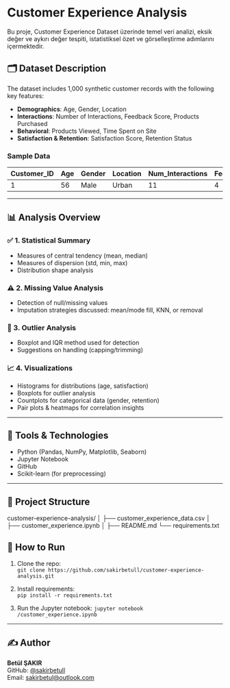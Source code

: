 # Customer Experience Analysis 

Bu proje, Customer Experience Dataset üzerinde temel veri analizi, eksik değer ve aykırı değer tespiti, istatistiksel özet ve görselleştirme adımlarını içermektedir.

## 🗂️ Dataset Description

The dataset includes 1,000 synthetic customer records with the following key features:

- **Demographics**: Age, Gender, Location
- **Interactions**: Number of Interactions, Feedback Score, Products Purchased
- **Behavioral**: Products Viewed, Time Spent on Site
- **Satisfaction & Retention**: Satisfaction Score, Retention Status

### Sample Data

| Customer_ID | Age | Gender | Location | Num_Interactions | Feedback_Score | Products_Purchased | Products_Viewed | Time_Spent_on_Site | Satisfaction_Score | Retention_Status |
|-------------|-----|--------|----------|------------------|----------------|--------------------|-----------------|--------------------|--------------------|------------------|
| 1           | 56  | Male   | Urban    | 11               | 4              | 18                 | 38              | 18.32              | 7                  | Retained         |

---

## 📊 Analysis Overview

### ✅ 1. Statistical Summary
- Measures of central tendency (mean, median)
- Measures of dispersion (std, min, max)
- Distribution shape analysis

### ⚠️ 2. Missing Value Analysis
- Detection of null/missing values
- Imputation strategies discussed: mean/mode fill, KNN, or removal

### 🚨 3. Outlier Analysis
- Boxplot and IQR method used for detection
- Suggestions on handling (capping/trimming)

### 📈 4. Visualizations
- Histograms for distributions (age, satisfaction)
- Boxplots for outlier analysis
- Countplots for categorical data (gender, retention)
- Pair plots & heatmaps for correlation insights

---

## 💾 Tools & Technologies

- Python (Pandas, NumPy, Matplotlib, Seaborn)
- Jupyter Notebook
- GitHub
- Scikit-learn (for preprocessing)

---

## 📂 Project Structure

customer-experience-analysis/
│
├── customer_experience_data.csv
│
├── customer_experience.ipynb
│ 
├── README.md
└── requirements.txt


## 🚀 How to Run

1. Clone the repo:  
   `git clone https://github.com/sakirbetull/customer-experience-analysis.git`

2. Install requirements:  
   `pip install -r requirements.txt`

3. Run the Jupyter notebook:
   `jupyter notebook /customer_experience.ipynb`

---

## ✍️ Author

**Betül ŞAKIR**  
GitHub: [@sakirbetull](https://github.com/sakirbetull)  
Email: sakirbetul@outlook.com




